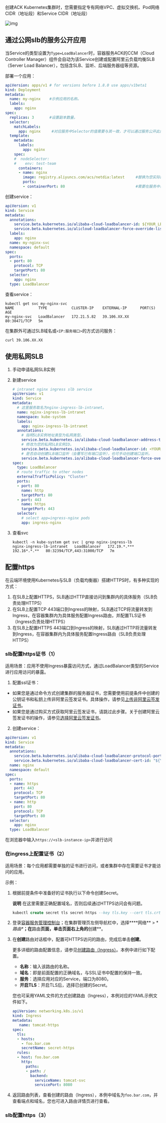 创建ACK Kubernetes集群时，您需要指定专有网络VPC、虚拟交换机、Pod网络CIDR（地址段）和Service CIDR（地址段）

![img](assets/Terway.png)

## 通过公网slb的服务公开应用

当Service的类型设置为`Type=LoadBalancer`时，容器服务ACK的CCM（Cloud Controller Manager）组件会自动为该Service创建或配置阿里云负载均衡SLB（Server Load Balancer），包括含SLB、监听、后端服务器组等资源。

部署一个应用：

```yaml
apiVersion: apps/v1 # for versions before 1.8.0 use apps/v1beta1
kind: Deployment
metadata:
  name: my-nginx    #示例应用的名称。
  labels:
    app: nginx
spec:
  replicas: 3       #设置副本数量。
  selector:
    matchLabels:
      app: nginx     #对应服务中Selector的值需要与其一致，才可以通过服务公开此应用。
  template:
    metadata:
      labels:
        app: nginx
    spec:
    #  nodeSelector:
    #    env: test-team
      containers:
      - name: nginx
        image: registry.aliyuncs.com/acs/netdia:latest     #替换为您实际的镜像地址，格式为：<image_name:tags>。
        ports:
        - containerPort: 80                                #需要在服务中暴露该端口。
```

创建service：

```yaml
apiVersion: v1
kind: Service
metadata:
  annotations:
    service.beta.kubernetes.io/alibaba-cloud-loadbalancer-id: ${YOUR_LB_ID}
    service.beta.kubernetes.io/alicloud-loadbalancer-force-override-listeners: 'true'  #设置为true，CCM会根据Service配置管理监听；如果监听已经存在，则CCM会覆盖已有监听。本示例中，SLB实例为新创建，需要为其创建监听，因此设为true
  labels:
    app: nginx
  name: my-nginx-svc
  namespace: default
spec:
  ports:
  - port: 80
    protocol: TCP
    targetPort: 80
  selector:
    app: nginx
  type: LoadBalancer
```

查看service：

```shell
kubectl get svc my-nginx-svc
NAME           TYPE           CLUSTER-IP    EXTERNAL-IP      PORT(S)        AGE
my-nginx-svc   LoadBalancer   172.21.5.82   39.106.XX.XX     80:30471/TCP   5m
```

在集群外可通过SLB域名或`<IP:服务端口>`的方式访问服务：

```shell
curl 39.106.XX.XX
```

## 使用私网SLB

1. 手动申请私网SLB实例

2. 新建service

   ```yaml
   # intranet nginx ingress slb service
   apiVersion: v1
   kind: Service
   metadata:
     # 这里服务取名为nginx-ingress-lb-intranet。
     name: nginx-ingress-lb-intranet
     namespace: kube-system
     labels:
       app: nginx-ingress-lb-intranet
     annotations:
       # 指明SLB实例地址类型为私网类型。
       service.beta.kubernetes.io/alibaba-cloud-loadbalancer-address-type: intranet
       # 修改为您的私网SLB实例ID。
       service.beta.kubernetes.io/alibaba-cloud-loadbalancer-id: <YOUR_INTRANET_SLB_ID>
       # 是否自动创建SLB端口监听（会覆写已有端口监听），也可手动创建端口监听。
       service.beta.kubernetes.io/alibaba-cloud-loadbalancer-force-override-listeners: 'true'
   spec:
     type: LoadBalancer
     # route traffic to other nodes
     externalTrafficPolicy: "Cluster"
     ports:
     - port: 80
       name: http
       targetPort: 80
     - port: 443
       name: https
       targetPort: 443
     selector:
       # select app=ingress-nginx pods
       app: ingress-nginx
   ```

3. 查看svc

   ```shell
   kubectl -n kube-system get svc | grep nginx-ingress-lb
   nginx-ingress-lb-intranet   LoadBalancer   172.19.*.***   192.16*.*.**   80:32394/TCP,443:31000/TCP   7m
   ```

## 配置https

在云端环境使用Kubernetes与SLB（负载均衡器）搭建HTTPS时，有多种实现的方式：

1. 在SLB上配置HTTPS，SLB通过HTTP直接访问到集群内的具体服务（SLB负责处理HTTPS）
2. 在SLB上配置TCP 443端口到Ingress的映射，SLB通过TCP将流量转发到Ingress，在容器集群内为具体服务配置Ingress路由，并配置TLS证书（Ingress负责处理HTTPS）
3. 在SLB上配置HTTPS 443端口到Ingress的映射，SLB通过HTTP将流量转发到Ingress，在容器集群内为具体服务配置Ingress路由（SLB负责处理HTTPS）

### slb配置https证书（1）

适用场景：应用不使用Ingress暴露访问方式，通过LoadBalancer类型的Service进行应用访问的暴露。

1. 配置ssl证书：

- 如果您是通过命令方式创建集群的服务器证书，您需要使用前提条件中创建的公钥证书和私钥上传非阿里云签发证书。具体操作，请参见[上传非阿里云签发证书](https://help.aliyun.com/document_detail/129373.htm#task-1597568)。
- 如果您是通过购买方式获取阿里云签发证书，请跳过此步骤。关于创建阿里云签发证书的操作，请参见[选择阿里云签发证书](https://help.aliyun.com/document_detail/129370.htm#task-1597562)。

2. 创建service：

```yaml
apiVersion: v1
kind: Service
metadata:
  annotations:
    service.beta.kubernetes.io/alibaba-cloud-loadbalancer-protocol-port: "https:443"
    service.beta.kubernetes.io/alibaba-cloud-loadbalancer-cert-id: "${YOUR_CERT_ID}"
  name: nginx
  namespace: default
spec:
  ports:
  - name: https
    port: 443
    protocol: TCP
    targetPort: 80
  - name: http
    port: 80
    protocol: TCP
    targetPort: 80
  selector:
    app: nginx
  type: LoadBalancer
```

在浏览器中输入`https://<slb-instance-ip>`并进行访问

### 在ingress上配置证书（2）

适用场景：每个应用都需要单独的证书进行访问，或者集群中存在需要证书才能访问的应用。

示例：

1. 根据前提条件中准备好的证书执行以下命令创建Secret。

   **说明** 在这里需要正确配置域名，否则后续通过HTTPS访问会有问题。

   ```sql
   kubectl create secret tls secret-https --key tls.key --cert tls.crt      
   ```

2. 登录[容器服务管理控制台](https://cs.console.aliyun.com/)；在集群管理页左侧导航栏中，选择***\*网络\** > \**路由\****；在**路由**页面，单击页面右上角的**创建**。

3. 在**创建**路由对话框中，配置可HTTPS访问的路由，完成后单击**创建**。

   更多详细的路由配置信息，请参见[创建路由（Ingress）](https://help.aliyun.com/document_detail/86536.htm#concept-qm4-kyn-vdb)。本例中进行如下配置。

   - **名称**：输入该路由的名称。
   - **域名**：即是前面配置的正确域名，与SSL证书中配置的保持一致。
   - **服务**：选择应用对应的Service，端口为8080。
   - **开启TLS**：开启TLS后，选择已创建的Secret。

   您也可采用YAML文件的方式创建路由（Ingress），本例对应的YAML示例文件如下。

   ```yaml
   apiVersion: networking.k8s.io/v1
   kind: Ingress
   metadata:
      name: tomcat-https
   spec:
     tls:
     - hosts:
       - foo.bar.com
       secretName: secret-https
     rules:
     - host: foo.bar.com
       http:
         paths:
         - path: /
           backend:
             serviceName: tomcat-svc
             servicePort: 8080
   ```

4. 返回路由列表，查看创建的路由（Ingress），本例中域名为`foo.bar.com`，并查看端点和域名，您也可进入路由详情页进行查看。

### slb配置https（3）



